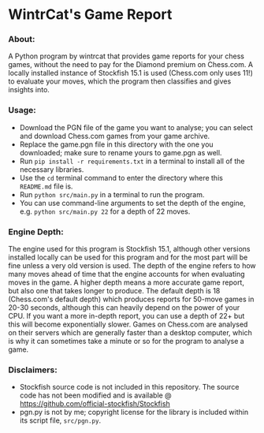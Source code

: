# **WintrCat's Game Report**

### **About**:
A Python program by wintrcat that provides game reports for your chess games, without the need to pay for the Diamond premium on Chess.com. A locally installed instance of Stockfish 15.1 is used (Chess.com only uses 11!) to evaluate your moves, which the program then classifies and gives insights into. 

### **Usage**:
- Download the PGN file of the game you want to analyse; you can select and download Chess.com games from your game archive.
- Replace the game.pgn file in this directory with the one you downloaded; make sure to rename yours to game.pgn as well.
- Run `pip install -r requirements.txt` in a terminal to install all of the necessary libraries.
- Use the `cd` terminal command to enter the directory where this `README.md` file is.
- Run `python src/main.py` in a terminal to run the program.
- You can use command-line arguments to set the depth of the engine, e.g. `python src/main.py 22` for a depth of 22 moves.

### **Engine Depth:**
The engine used for this program is Stockfish 15.1, although other versions installed locally can be used for this program and for the most part will be fine unless a very old version is used. The depth of the engine refers to how many moves ahead of time that the engine accounts for when evaluating moves in the game. A higher depth means a more accurate game report, but also one that takes longer to produce. The default depth is 18 (Chess.com's default depth) which produces reports for 50-move games in 20-30 seconds, although this can heavily depend on the power of your CPU. If you want a more in-depth report, you can use a depth of 22+ but this will become exponentially slower. Games on Chess.com are analysed on their servers which are generally faster than a desktop computer, which is why it can sometimes take a minute or so for the program to analyse a game.

### **Disclaimers**:
- Stockfish source code is not included in this repository. The source code has not been modified and is available @ https://github.com/official-stockfish/Stockfish
- pgn.py is not by me; copyright license for the library is included within its script file, `src/pgn.py`.